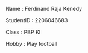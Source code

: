 Name       : Ferdinand Raja Kenedy

StudentID  : 2206046683

Class      : PBP KI

Hobby : Play football